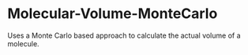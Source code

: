 # Molecular-Volume-MonteCarlo
Uses a Monte Carlo based approach to calculate the actual volume of a molecule. 
